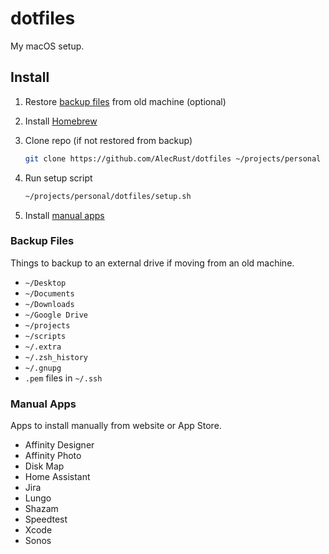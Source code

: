 # dotfiles

My macOS setup.

## Install

1. Restore [backup files](#backup-files) from old machine (optional)

2. Install [Homebrew](https://brew.sh/)

3. Clone repo (if not restored from backup)

    ```sh
    git clone https://github.com/AlecRust/dotfiles ~/projects/personal
    ```

3. Run setup script

    ```sh
    ~/projects/personal/dotfiles/setup.sh
    ```

4. Install [manual apps](#manual-apps)

### Backup Files

Things to backup to an external drive if moving from an old machine.

- `~/Desktop`
- `~/Documents`
- `~/Downloads`
- `~/Google Drive`
- `~/projects`
- `~/scripts`
- `~/.extra`
- `~/.zsh_history`
- `~/.gnupg`
- `.pem` files in `~/.ssh`

### Manual Apps

Apps to install manually from website or App Store.

- Affinity Designer
- Affinity Photo
- Disk Map
- Home Assistant
- Jira
- Lungo
- Shazam
- Speedtest
- Xcode
- Sonos

